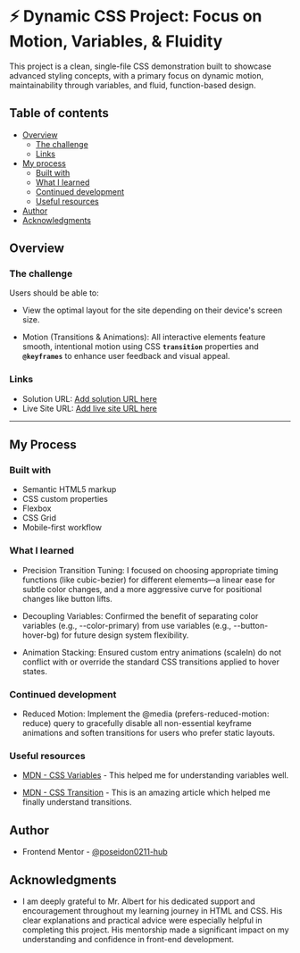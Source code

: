 # ⚡ Dynamic CSS Project: Focus on Motion, Variables, & Fluidity

This project is a clean, single-file CSS demonstration built to showcase advanced styling concepts, with a primary focus on dynamic motion, maintainability through variables, and fluid, function-based design.

## Table of contents

- [Overview](#overview)
  - [The challenge](#the-challenge)
  - [Links](#links)
- [My process](#my-process)
  - [Built with](#built-with)
  - [What I learned](#what-i-learned)
  - [Continued development](#continued-development)
  - [Useful resources](#useful-resources)
- [Author](#author)
- [Acknowledgments](#acknowledgments)


## Overview

### The challenge

Users should be able to:

- View the optimal layout for the site depending on their device's screen size.

- Motion (Transitions & Animations): All interactive elements feature smooth, intentional motion using CSS **`transition`** properties and **`@keyframes`** to enhance user feedback and visual appeal.



### Links

- Solution URL: [Add solution URL here](https://your-solution-url.com)
- Live Site URL: [Add live site URL here](https://your-live-site-url.com)

---

## My Process

### Built with

- Semantic HTML5 markup
- CSS custom properties
- Flexbox
- CSS Grid
- Mobile-first workflow


### What I learned

- Precision Transition Tuning: I focused on choosing appropriate timing functions (like cubic-bezier) for different elements—a linear ease for subtle color changes, and a more aggressive curve for positional changes like button lifts.

- Decoupling Variables: Confirmed the benefit of separating color variables (e.g., --color-primary) from use variables (e.g., --button-hover-bg) for future design system flexibility.

- Animation Stacking: Ensured custom entry animations (scaleIn) do not conflict with or override the standard CSS transitions applied to hover states.

### Continued development

- Reduced Motion: Implement the @media (prefers-reduced-motion: reduce) query to gracefully disable all non-essential keyframe animations and soften transitions for users who prefer static layouts.


### Useful resources

- [MDN - CSS Variables](https://developer.mozilla.org/en-US/docs/Web/CSS/CSS_cascading_variables/Using_CSS_custom_properties) - This helped me for understanding variables well.

- [MDN - CSS Transition](https://developer.mozilla.org/en-US/docs/Web/CSS/CSS_transitions/Using_CSS_transitions) - This is an amazing article which helped me finally understand transitions.

## Author

- Frontend Mentor - [@poseidon0211-hub](https://www.frontendmentor.io/poseidon0211-hub)

## Acknowledgments

- I am deeply grateful to Mr. Albert for his dedicated support and encouragement throughout my learning journey in HTML and CSS. His clear explanations and practical advice were especially helpful in completing this project. His mentorship made a significant impact on my understanding and confidence in front-end development.